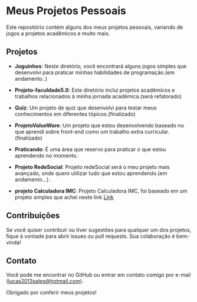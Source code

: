 # Meus Projetos Pessoais

Este repositório contém alguns dos meus projetos pessoais, variando de jogos a projetos acadêmicos e muito mais.

## Projetos

- **Joguinhos**: Neste diretório, você encontrará alguns jogos simples que desenvolvi para praticar minhas habilidades de programação.(em andamento..)

- **Projeto-faculdade5.0**: Este diretório inclui projetos acadêmicos e trabalhos relacionados à minha jornada acadêmica.(será refatorado)

- **Quiz**: Um projeto de quiz que desenvolvi para testar meus conhecimentos em diferentes tópicos.(finalizado)
  
- **ProjetoValueWare**: Um projeto que estou desenvolvendo baseado no que aprendi sobre front-end como um trabalho extra curricular.(finalizado)
  
- **Praticando**: É uma área que reservo para praticar o que estou aprendendo no momento.
  
-  **Projeto RedeSocial**: Projeto redeSocial será o meu projeto mais avançado, onde quero utilizar tudo que estou aprendendo.(em andamento...)
  .
-  **projeto Calculadora IMC**: Projeto Calculadora IMC, foi baseado em um projeto simples que achei neste link <a href = "https://sobrinhosergio.github.io/desafios-javascript/calcula-imc/">Link</a>


## Contribuições

Se você quiser contribuir ou tiver sugestões para qualquer um dos projetos, fique à vontade para abrir issues ou pull requests. Sua colaboração é bem-vinda!

## Contato

Você pode me encontrar no GitHub ou entrar em contato comigo por e-mail (lucas2013sales@hotmail.com).

Obrigado por conferir meus projetos!

